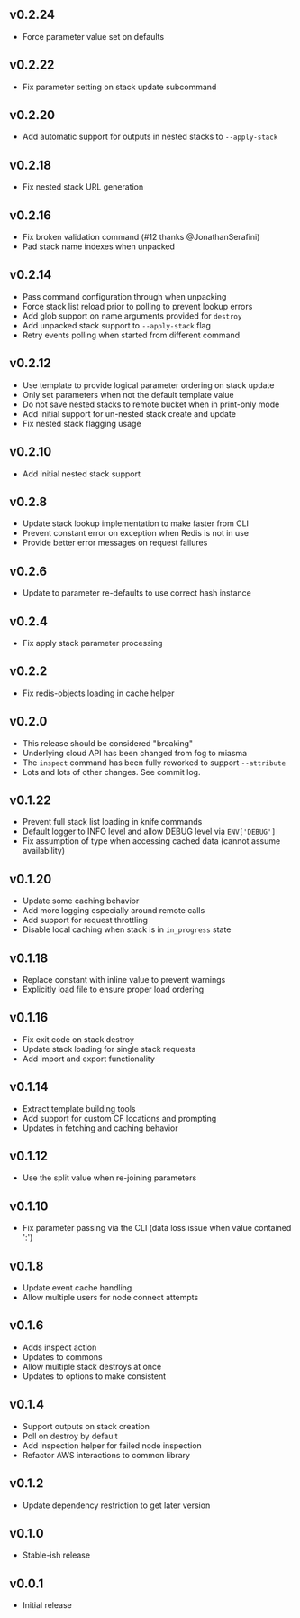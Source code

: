 ## v0.2.24
* Force parameter value set on defaults

## v0.2.22
* Fix parameter setting on stack update subcommand

## v0.2.20
* Add automatic support for outputs in nested stacks to `--apply-stack`

## v0.2.18
* Fix nested stack URL generation

## v0.2.16
* Fix broken validation command (#12 thanks @JonathanSerafini)
* Pad stack name indexes when unpacked

## v0.2.14
* Pass command configuration through when unpacking
* Force stack list reload prior to polling to prevent lookup errors
* Add glob support on name arguments provided for `destroy`
* Add unpacked stack support to `--apply-stack` flag
* Retry events polling when started from different command

## v0.2.12
* Use template to provide logical parameter ordering on stack update
* Only set parameters when not the default template value
* Do not save nested stacks to remote bucket when in print-only mode
* Add initial support for un-nested stack create and update
* Fix nested stack flagging usage

## v0.2.10
* Add initial nested stack support

## v0.2.8
* Update stack lookup implementation to make faster from CLI
* Prevent constant error on exception when Redis is not in use
* Provide better error messages on request failures

## v0.2.6
* Update to parameter re-defaults to use correct hash instance

## v0.2.4
* Fix apply stack parameter processing

## v0.2.2
* Fix redis-objects loading in cache helper

## v0.2.0
* This release should be considered "breaking"
* Underlying cloud API has been changed from fog to miasma
* The `inspect` command has been fully reworked to support `--attribute`
* Lots and lots of other changes. See commit log.

## v0.1.22
* Prevent full stack list loading in knife commands
* Default logger to INFO level and allow DEBUG level via `ENV['DEBUG']`
* Fix assumption of type when accessing cached data (cannot assume availability)

## v0.1.20
* Update some caching behavior
* Add more logging especially around remote calls
* Add support for request throttling
* Disable local caching when stack is in `in_progress` state

## v0.1.18
* Replace constant with inline value to prevent warnings
* Explicitly load file to ensure proper load ordering

## v0.1.16
* Fix exit code on stack destroy
* Update stack loading for single stack requests
* Add import and export functionality

## v0.1.14
* Extract template building tools
* Add support for custom CF locations and prompting
* Updates in fetching and caching behavior

## v0.1.12
* Use the split value when re-joining parameters

## v0.1.10
* Fix parameter passing via the CLI (data loss issue when value contained ':')

## v0.1.8
* Update event cache handling
* Allow multiple users for node connect attempts

## v0.1.6
* Adds inspect action
* Updates to commons
* Allow multiple stack destroys at once
* Updates to options to make consistent

## v0.1.4
* Support outputs on stack creation
* Poll on destroy by default
* Add inspection helper for failed node inspection
* Refactor AWS interactions to common library

## v0.1.2
* Update dependency restriction to get later version

## v0.1.0
* Stable-ish release

## v0.0.1
* Initial release
